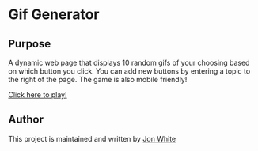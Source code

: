 # Gif Generator

## Purpose

A dynamic web page that displays 10 random gifs of your choosing based on which button you click. You can add new buttons by entering a topic to the right of the page. The game is also mobile friendly!

[Click here to play!](https://jonathan-white.github.io/Gif-Generator/)

## Author

This project is maintained and written by 
[Jon White](https://jonathan-white.github.io/)
